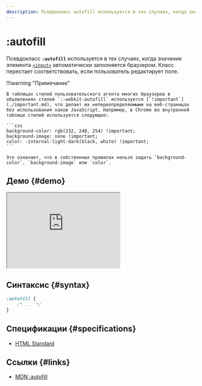 ```yaml
---
description: Псевдокласс autofill используется в тех случаях, когда значение элемента input автоматически заполняется браузером. Класс перестает соответствовать, если пользователь редактирует поле.
---
```


# :autofill

Псевдокласс **`:autofill`** используется в тех случаях, когда значение элемента [`<input>`](../html/input.md) автоматически заполняется браузером. Класс перестает соответствовать, если пользователь редактирует поле.

!!!warning "Примечание"

    В таблицах стилей пользовательского агента многих браузеров в объявлениях стилей `:-webkit-autofill` используется [`!important`](./important.md), что делает их непереопределяемыми на веб-страницах без использования хаков JavaScript. Например, в Chrome во внутренней таблице стилей используется следующее:

    ```css
    background-color: rgb(232, 240, 254) !important;
    background-image: none !important;
    color: -internal-light-dark(black, white) !important;
    ```

    Это означает, что в собственных правилах нельзя задать `background-color`, `background-image` или `color`.

## Демо {#demo}

<iframe class="interactive is-tabbed-shorter-height" height="200" src="https://interactive-examples.mdn.mozilla.net/pages/tabbed/pseudo-class-autofill.html" title="MDN Web Docs Interactive Example" loading="lazy" data-readystate="complete"></iframe>

## Синтаксис {#syntax}

```css
:autofill {
    /* ... */
}
```

## Спецификации {#specifications}

-   [HTML Standard](https://html.spec.whatwg.org/multipage/semantics-other.html#selector-autofill)

## Ссылки {#links}

-   [MDN :autofill](https://developer.mozilla.org/docs/Web/CSS/:autofill)

